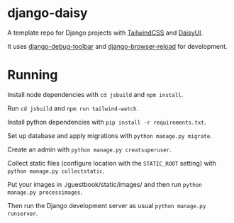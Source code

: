 # django-daisy
A template repo for Django projects with [TailwindCSS](https://tailwindcss.com/) and [DaisyUI](https://daisyui.com/).


It uses [django-debug-toolbar](https://django-debug-toolbar.readthedocs.io/en/latest/index.html) and [django-browser-reload](https://pypi.org/project/django-browser-reload/) for development.

# Running

Install node dependencies with `cd jsbuild` and `npm install`.

Run `cd jsbuild` and `npm run tailwind-watch`.

Install python dependencies with `pip install -r requirements.txt`.

Set up database and apply migrations with `python manage.py migrate`.

Create an admin with `python manage.py creatsuperuser`.

Collect static files (configure location with the `STATIC_ROOT` setting) with `python manage.py collectstatic`.

Put your images in ./guestbook/static/images/ and then run `python manage.py processimages`.

Then run the Django development server as usual `python manage.py runserver`.